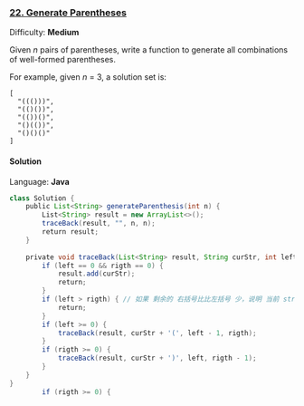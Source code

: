 ### [22\. Generate Parentheses](https://leetcode.com/problems/generate-parentheses/)

Difficulty: **Medium**


Given _n_ pairs of parentheses, write a function to generate all combinations of well-formed parentheses.

For example, given _n_ = 3, a solution set is:

```
[
  "((()))",
  "(()())",
  "(())()",
  "()(())",
  "()()()"
]
```


#### Solution

Language: **Java**

```java
class Solution {
    public List<String> generateParenthesis(int n) {
        List<String> result = new ArrayList<>();
        traceBack(result, "", n, n);
        return result;
    }
​
    private void traceBack(List<String> result, String curStr, int left, int rigth) {
        if (left == 0 && rigth == 0) {
            result.add(curStr);
            return;
        }
        if (left > rigth) { // 如果 剩余的 右括号比比左括号 少，说明 当前 str 的右括号多，无法匹配，不再递归
            return;
        }
        if (left >= 0) {
            traceBack(result, curStr + '(', left - 1, rigth);
        }
        if (rigth >= 0) {
            traceBack(result, curStr + ')', left, rigth - 1);
        }
    }
}
        if (rigth >= 0) {
```